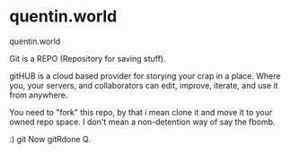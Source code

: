 # quentin.world
quentin.world

Git is a REPO (Repository for saving stuff). 

gitHUB is a cloud based provider for storying your crap in a place. 
Where you, your servers, and collaborators can edit, improve, iterate, and use it from anywhere. 

You need to "fork" this repo, by that i mean clone it and move it to your owned repo space. 
I don't mean a non-detention way of say the fbomb.

:) 
git
Now gitRdone Q. 
